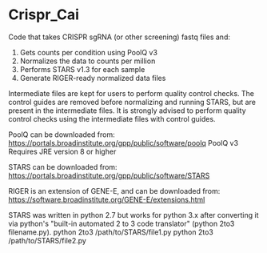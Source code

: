 # Crispr_Cai

Code that takes CRISPR sgRNA (or other screening) fastq files and:
1) Gets counts per condition using PoolQ v3
2) Normalizes the data to counts per million
3) Performs STARS v1.3 for each sample
4) Generate RIGER-ready normalized data files

Intermediate files are kept for users to perform quality control checks. The control guides are removed before normalizing and running STARS, but are present in the intermediate files. It is strongly advised to perform quality control checks using the intermediate files with control guides.

PoolQ can be downloaded from:
https://portals.broadinstitute.org/gpp/public/software/poolq 
PoolQ v3 Requires JRE version 8 or higher

STARS can be downloaded from:
https://portals.broadinstitute.org/gpp/public/software/STARS 

RIGER is an extension of GENE-E, and can be downloaded from:
https://software.broadinstitute.org/GENE-E/extensions.html

STARS was written in python 2.7 but works for python 3.x after converting it via python's "built-in automated 2 to 3 code translator" (python 2to3 filename.py). 
python 2to3 /path/to/STARS/file1.py
python 2to3 /path/to/STARS/file2.py
